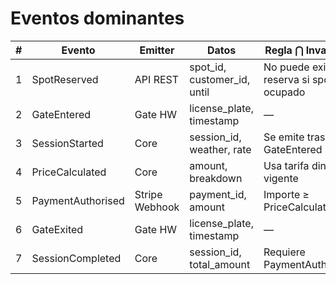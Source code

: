 # Eventos dominantes

| # | Evento | Emitter | Datos | Regla ⋂ Invariante |
|---|--------|---------|-------|--------------------|
| 1 | SpotReserved              | API REST           | spot_id, customer_id, until | No puede existir reserva si spot ocupado |
| 2 | GateEntered               | Gate HW           | license_plate, timestamp   | — |
| 3 | SessionStarted            | Core              | session_id, weather, rate  | Se emite tras GateEntered |
| 4 | PriceCalculated           | Core              | amount, breakdown          | Usa tarifa dinámica vigente |
| 5 | PaymentAuthorised         | Stripe Webhook    | payment_id, amount         | Importe ≥ PriceCalculated |
| 6 | GateExited                | Gate HW           | license_plate, timestamp   | — |
| 7 | SessionCompleted          | Core              | session_id, total_amount   | Requiere PaymentAuthorised |
